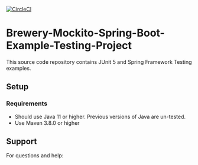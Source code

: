 [![CircleCI](https://dl.circleci.com/status-badge/img/gh/syedincharge/brewery-mockito-testing/tree/master.svg?style=svg)](https://dl.circleci.com/status-badge/redirect/gh/syedincharge/brewery-mockito-testing/tree/master)
# Brewery-Mockito-Spring-Boot-Example-Testing-Project

This source code repository contains JUnit 5 and Spring Framework Testing examples.

## Setup
### Requirements
* Should use Java 11 or higher. Previous versions of Java are un-tested.
* Use Maven 3.8.0 or higher
## Support
For questions and help:

